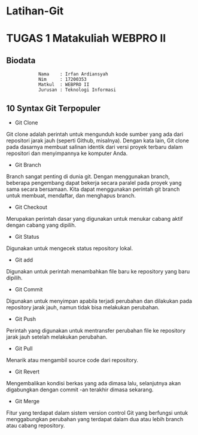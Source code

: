 # Latihan-Git

# TUGAS 1 Matakuliah WEBPRO II

## Biodata

    			Nama	: Irfan Ardiansyah
    			Nim 	: 17200353
    			Matkul	: WEBPRO II
    			Jurusan	: Teknologi Informasi

## 10 Syntax Git Terpopuler

- Git Clone

Git clone adalah perintah untuk mengunduh kode sumber yang ada dari repositori jarak jauh (seperti Github, misalnya). Dengan kata lain, Git clone pada dasarnya membuat salinan identik dari versi proyek terbaru dalam repositori dan menyimpannya ke komputer Anda.

- Git Branch

Branch sangat penting di dunia git. Dengan menggunakan branch, beberapa pengembang dapat bekerja secara paralel pada proyek yang sama secara bersamaan. Kita dapat menggunakan perintah git branch untuk membuat, mendaftar, dan menghapus branch.

- Git Checkout

Merupakan perintah dasar yang digunakan untuk menukar cabang aktif dengan cabang yang dipilih.

- Git Status

Digunakan untuk mengecek status repository lokal.

- Git add

Digunakan untuk perintah menambahkan file baru ke repository yang baru dipilih.

- Git Commit

Digunakan untuk menyimpan apabila terjadi perubahan dan dilakukan pada repository jarak jauh, namun tidak bisa melakukan perubahan.

- Git Push

Perintah yang digunakan untuk mentransfer perubahan file ke repository jarak jauh setelah melakukan perubahan.

- Git Pull

Menarik atau mengambil source code dari repository.

- Git Revert

Mengembalikan kondisi berkas yang ada dimasa lalu, selanjutnya akan digabungkan dengan commit -an terakhir dimasa sekarang.

- Git Merge

Fitur yang terdapat dalam sistem version control Git yang berfungsi untuk menggabungkan perubahan yang terdapat dalam dua atau lebih branch atau cabang repository.
